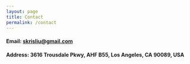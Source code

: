 ```yaml
---
layout: page
title: Contact
permalink: /contact
---
```


#### Email: skrisliu@gmail.com

#### Address: 3616 Trousdale Pkwy, AHF B55, Los Angeles, CA 90089, USA


